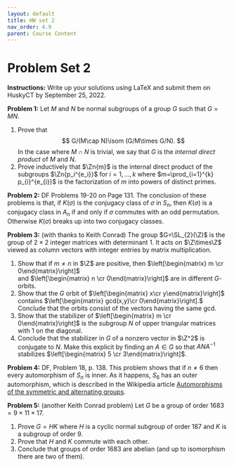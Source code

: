```yaml
---
layout: default
title: HW set 2
nav_order: 4.9
parent: Course Content
---
```


# Problem Set 2

**Instructions:** Write up your solutions using LaTeX and submit them on HuskyCT by September 25, 2022.

**Problem 1:** Let $M$ and $N$ be normal subgroups of a group $G$ such that $G=MN$.

1. Prove that
$$
G/(M\cap N)\isom (G/M\times G/N).
$$
In the case where $M\cap N$ is trivial, we say that $G$ is the *internal direct product* of $M$ and $N$.
2. Prove inductively that $\Zn{m}$ is the internal direct product of the subgroups $\Zn{p_i^{e_i}}$ for $i=1,\ldots, k$ where $m=\prod_{i=1}^{k} p_{i}^{e_{i}}$ is the factorization of $m$ into powers of distinct primes. 

**Problem 2:** DF Problems 19-20 on Page 131. The conclusion of these problems is that, if $K(\sigma)$ is the conjugacy class of $\sigma$ in $S_{n}$, then $K(\sigma)$ is a conjugacy class in $A_{n}$ if and only if $\sigma$ commutes with an odd permutation.  Otherwise $K(\sigma)$ breaks up into two conjugacy classes.

**Problem 3:** (with thanks to Keith Conrad) The group $G=\SL_{2}(\Z)$ is the group of $2\times 2$
integer matrices with determinant $1$.  It acts on $\Z\times\Z$ viewed as column vectors with
integer entries by matrix multiplication.

1. Show that if $m\not=n$ in $\Z$ are positive, then $\left[\begin{matrix} m \cr 0\end{matrix}\right]$  
and $\left[\begin{matrix} n \cr 0\end{matrix}\right]$ are in different $G$-orbits. 
2. Show that the $G$ orbit of  $\left[\begin{matrix} x\cr y\end{matrix}\right]$ contains 
$\left[\begin{matrix} gcd(x,y)\cr 0\end{matrix}\right].$ Conclude that the orbits consist of the vectors
having the same gcd.
3. Show that the stabilizer of $\left[\begin{matrix} m \cr 0\end{matrix}\right]$ is the subgroup $N$
of upper triangular matrices with $1$ on the diagonal. 
4.  Conclude that the stabilizer in $G$ of a nonzero vector in $\Z^2$ is conjugate to $N$.
Make this explicit by finding an $A\in G$ so that $ANA^{-1}$ stabilizes $\left[\begin{matrix} 5 \cr 3\end{matrix}\right]$.


**Problem 4:** DF, Problem 18, p. 138.  This problem shows that if $n\not=6$ then every automorphism of $S_{n}$ is inner.
As it happens, $S_{6}$ has an outer automorphism, which is described in the Wikipedia article [Automorphisms of the symmetric and alternating groups](https://en.wikipedia.org/wiki/Automorphisms_of_the_symmetric_and_alternating_groups).

**Problem 5:** (another Keith Conrad problem)  Let $G$ be a group of order $1683=9\times 11\times 17.$

1. Prove $G=HK$ where $H$ is a cyclic normal subgroup of order $187$ and $K$ is a subgroup of order $9$.
2. Prove that $H$ and $K$ commute with each other.
3. Conclude that groups of order $1683$ are abelian (and up to isomorphism there are two of them).
